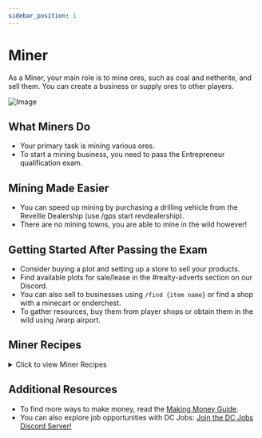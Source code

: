 ```yaml
---
sidebar_position: 1
---
```


# Miner

As a Miner, your main role is to mine ores, such as coal and netherite, and sell them. You can create a business or supply ores to other players.

![Image](https://media.discordapp.net/attachments/838356841217916989/1165972501935956008/2021-08-06_00.17.56.png?ex=6548cb83&is=65365683&hm=916234b2e78c97798f83a371ffd42868068598762be5b400de79260b7651b0db&=&width=1266&height=671)

## What Miners Do

- Your primary task is mining various ores.
- To start a mining business, you need to pass the Entrepreneur qualification exam.

## Mining Made Easier

- You can speed up mining by purchasing a drilling vehicle from the Reveille Dealership (use /gps start revdealership).
- There are no mining towns, you are able to mine in the wild however!

## Getting Started After Passing the Exam

- Consider buying a plot and setting up a store to sell your products.
- Find available plots for sale/lease in the #realty-adverts section on our Discord.
- You can also sell to businesses using ``/find {item name}`` or find a shop with a minecart or enderchest.
- To gather resources, buy them from player shops or obtain them in the wild using /warp airport.

## Miner Recipes

<details>
  <summary>Click to view Miner Recipes</summary>
  
- Amethyst block -> 4 amethyst shards
- Block of raw copper -> block of copper (blast furnace; 900 ticks; 6.3xp)
- Dripstone block -> 2 pointed dripstone
- Glowstone -> 4 glowstone dust
- Block of raw gold -> block of gold (blast furnace; 900 ticks; 6.3xp)
- Block of raw iron -> iron block (blast furnace; 900 ticks; 6.3xp)
- Magma block -> 2 magma cream
- 9 cobblestone -> 1 gravel

![Miner Recipes](https://www.democracycraft.net/attachments/calcite-png.32839/)
</details>

## Additional Resources

- To find more ways to make money, read the [Making Money Guide](https://democracycraft.net/threads/making-money.1410/).
- You can also explore job opportunities with DC Jobs: [Join the DC Jobs Discord Server!](https://discord.gg/Q8rNjddjjh)
